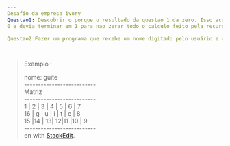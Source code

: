 ```yaml
---
Desafio da empresa ivory
Questao1: Descobrir o porque o resultado da questao 1 da zero. Isso aconteceu pois a condição de parada do if estava terminando em
0 e devia terminar em 1 para nao zerar todo o calculo feito pela recursividade, contudo retorna-se 1 por causa desse motivo

Questao2:Fazer um programa que recebe um nome digitado pelo usuário e cria uma matriz preenchida com o nome digitado ao centro e em seu entorno numeros inteiros de forma crescente no sentido horário. Após criar a matriz, exiba a mesma na tela. 

---
```


<blockquote>
<p>Exemplo : <br>
<p>nome: guite<br>
 -------------------------- <br>
Matriz<br>
 -------------------------- <br>
  1  | 2 | 3 | 4 | 5 | 6 | 7	<br>
  16 | g | u | i | t | e | 8  <br>
  15 |14 | 13| 12|11 |10 | 9	<br>
 --------------------------   <br>
en with <a href="https://stackedit.io/">StackEdit</a>.</p>
</blockquote>

